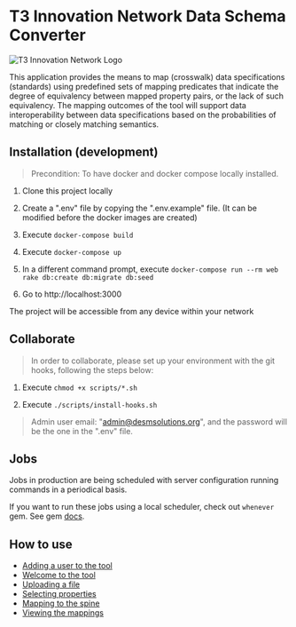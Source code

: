 # T3 Innovation Network Data Schema Converter

![T3 Innovation Network Logo](https://res.cloudinary.com/ricardo-gamarra/image/upload/v1609273002/t3-desm/T3Logo_lv3xpn.png)

This application provides the means to map (crosswalk) data specifications (standards) using predefined sets of mapping predicates that indicate the degree of equivalency between mapped property pairs, or the lack of such equivalency. The mapping outcomes of the tool will support data interoperability between data specifications based on the probabilities of matching or closely matching semantics.

## Installation (development)

> Precondition: To have docker and docker compose locally installed.

1. Clone this project locally

2. Create a ".env" file by copying the ".env.example" file. (It can be modified before the docker images are created)

3. Execute `docker-compose build`

4. Execute `docker-compose up`

5. In a different command prompt, execute `docker-compose run --rm web rake db:create db:migrate db:seed`

6. Go to http://localhost:3000

The project will be accessible from any device within your network

## Collaborate

> In order to collaborate, please set up your environment with the git hooks, following the steps below:

1. Execute `chmod +x scripts/*.sh`

2. Execute `./scripts/install-hooks.sh`

> Admin user email: "admin@desmsolutions.org", and the password will be the one in the ".env" file.

## Jobs

Jobs in production are being scheduled with server configuration running commands in a periodical basis.

If you want to run these jobs using a local scheduler, check out `whenever` gem. See gem [docs](https://github.com/javan/whenever).

## How to use

- [Adding a user to the tool](https://github.com/t3-innovation-network/desm/tree/master/walkthrough/0-adding-a-user.md)
- [Welcome to the tool](https://github.com/t3-innovation-network/desm/tree/master/walkthrough/1-welcome-to-the-tool.md)
- [Uploading a file](https://github.com/t3-innovation-network/desm/tree/master/walkthrough/2-uploading-a-file.md)
- [Selecting properties](https://github.com/t3-innovation-network/desm/tree/master/walkthrough/3-selecting-properties.md)
- [Mapping to the spine](https://github.com/t3-innovation-network/desm/tree/master/walkthrough/4-mapping-to-the-spine.md)
- [Viewing the mappings](https://github.com/t3-innovation-network/desm/tree/master/walkthrough/5-viewing-the-mappings.md)
